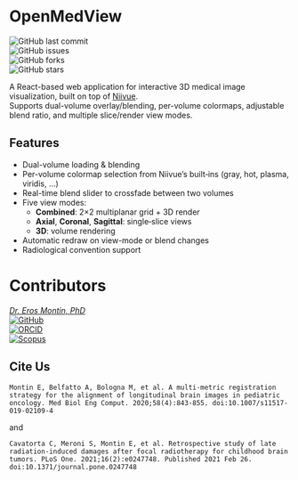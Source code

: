 # OpenMedView

![GitHub last commit](https://img.shields.io/github/last-commit/erosmontin/OpenMedView)  
![GitHub issues](https://img.shields.io/github/issues/erosmontin/OpenMedView)  
![GitHub forks](https://img.shields.io/github/forks/erosmontin/OpenMedView)  
![GitHub stars](https://img.shields.io/github/stars/erosmontin/OpenMedView)  

A React-based web application for interactive 3D medical image visualization, built on top of [Niivue](https://github.com/niivue/niivue).  
Supports dual-volume overlay/blending, per-volume colormaps, adjustable blend ratio, and multiple slice/render view modes.

## Features

- Dual-volume loading & blending  
- Per-volume colormap selection from Niivue’s built‐ins (gray, hot, plasma, viridis, …)  
- Real-time blend slider to crossfade between two volumes  
- Five view modes:  
  - **Combined**: 2×2 multiplanar grid + 3D render  
  - **Axial**, **Coronal**, **Sagittal**: single‐slice views  
  - **3D**: volume rendering  
- Automatic redraw on view-mode or blend changes  
- Radiological convention support  


# Contributors
[*Dr. Eros Montin, PhD*](http://me.biodimensional.com)\
[![GitHub](https://img.shields.io/badge/GitHub-erosmontin-blue)](https://github.com/erosmontin)\
[![ORCID](https://img.shields.io/badge/ORCID-0000--0002--1773--0064-green)](https://orcid.org/0000-0002-1773-0064)\
[![Scopus](https://img.shields.io/badge/Scopus-35604121500-orange)](https://www.scopus.com/authid/detail.uri?authorId=35604121500)



## Cite Us
```
Montin E, Belfatto A, Bologna M, et al. A multi-metric registration strategy for the alignment of longitudinal brain images in pediatric oncology. Med Biol Eng Comput. 2020;58(4):843-855. doi:10.1007/s11517-019-02109-4
```
and

```
Cavatorta C, Meroni S, Montin E, et al. Retrospective study of late radiation-induced damages after focal radiotherapy for childhood brain tumors. PLoS One. 2021;16(2):e0247748. Published 2021 Feb 26. doi:10.1371/journal.pone.0247748
```
